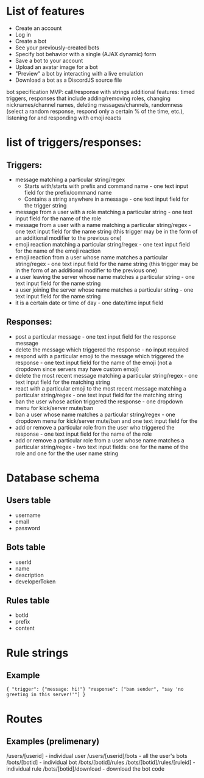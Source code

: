 # List of features
* Create an account
* Log in
* Create a bot
* See your previously-created bots
* Specify bot behavior with a single (AJAX dynamic) form
* Save a bot to your account
* Upload an avatar image for a bot
* "Preview" a bot by interacting with a live emulation
* Download a bot as a DiscordJS source file

bot specification MVP: call/response with strings
additional features: timed triggers, responses that include adding/removing roles, changing nicknames/channel names, deleting messages/channels, randomness (select a random response, respond only a certain % of the time, etc.), listening for and responding with emoji reacts

# list of triggers/responses:
## Triggers:
* message matching a particular string/regex
  * Starts with/starts with prefix and command name - one text input field for the prefix/command name
  * Contains a string anywhere in a message - one text input field for the trigger string
* message from a user with a role matching a particular string - one text input field for the name of the role
* message from a user with a name matching a particular string/regex - one text input field for the name string (this trigger may be in the form of an additional modifier to the previous one)
* emoji reaction matching a particular string/regex - one text input field for the name of the emoji reaction
* emoji reaction from a user whose name matches a particular string/regex - one text input field for the name string (this trigger may be in the form of an additional modifier to the previous one)
* a user leaving the server whose name matches a particular string - one text input field for the name string
* a user joining the server whose name matches a particular string - one text input field for the name string
* it is a certain date or time of day - one date/time input field
## Responses:
* post a particular message - one text input field for the response message
* delete the message which triggered the response - no input required
* respond with a particular emoji to the message which triggered the response - one text input field for the name of the emoji (not a dropdown since servers may have custom emoji)
* delete the most recent message matching a particular string/regex - one text input field for the matching string
* react with a particular emoji to the most recent message matching a particular string/regex - one text input field for the matching string
* ban the user whose action triggered the response - one dropdown menu for kick/server mute/ban
* ban a user whose name matches a particular string/regex - one dropdown menu for kick/server mute/ban and one text input field for the
* add or remove a particular role from the user who triggered the response - one text input field for the name of the role
* add or remove a particular role from a user whose name matches a particular string/regex - two text input fields: one for the name of the role and one for the the user name string

# Database schema
## Users table
* username
* email
* password

## Bots table
* userId
* name
* description
* developerToken

## Rules table
* botId
* prefix
* content

# Rule strings
## Example
``{
  "trigger": {"message: hi!"}
  "response": ["ban sender", "say 'no greeting in this server!'"]
 }``

 # Routes
 ## Examples (prelimenary)
 /users/[userid] - individual user
 /users/[userid]/bots - all the user's bots
 /bots/[botid] - individual bot
 /bots/[botid]/rules
 /bots/[botid]/rules/[ruleid] - individual rule
 /bots/[botid]/download - download the bot code
